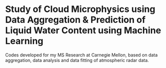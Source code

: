 # Study of Cloud Microphysics using Data Aggregation & Prediction of Liquid Water Content using Machine Learning 
Codes developed for my MS Research at Carnegie Mellon, based on data aggregation, data analysis and data fitting of atmospheric radar data.
